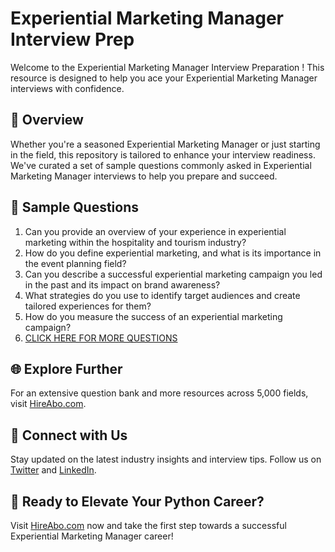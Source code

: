 # Experiential Marketing Manager Interview Prep

Welcome to the Experiential Marketing Manager Interview Preparation ! This resource is designed to help you ace your Experiential Marketing Manager interviews with confidence.

## 🚀 Overview

Whether you're a seasoned Experiential Marketing Manager or just starting in the field, this repository is tailored to enhance your interview readiness. We've curated a set of sample questions commonly asked in Experiential Marketing Manager interviews to help you prepare and succeed.

## 📝 Sample Questions

1. Can you provide an overview of your experience in experiential marketing within the hospitality and tourism industry?
2. How do you define experiential marketing, and what is its importance in the event planning field?
3. Can you describe a successful experiential marketing campaign you led in the past and its impact on brand awareness?
4. What strategies do you use to identify target audiences and create tailored experiences for them?
5. How do you measure the success of an experiential marketing campaign?
6. [CLICK HERE FOR MORE QUESTIONS](https://hireabo.com/job/11_3_10/Experiential%20Marketing%20Manager)

## 🌐 Explore Further

For an extensive question bank and more resources across 5,000 fields, visit [HireAbo.com](https://www.hireabo.com).

## 📱 Connect with Us

Stay updated on the latest industry insights and interview tips. Follow us on [Twitter](https://twitter.com/hireabo) and [LinkedIn](https://www.linkedin.com/in/hire-abo-3609972a8/).

## 🚀 Ready to Elevate Your Python Career?

Visit [HireAbo.com](https://www.hireabo.com) now and take the first step towards a successful Experiential Marketing Manager career!